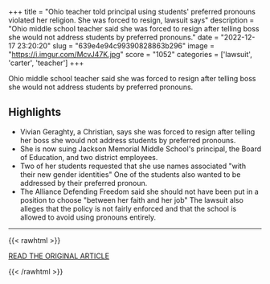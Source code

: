 +++
title = "Ohio teacher told principal using students' preferred pronouns violated her religion. She was forced to resign, lawsuit says"
description = "Ohio middle school teacher said she was forced to resign after telling boss she would not address students by preferred pronouns."
date = "2022-12-17 23:20:20"
slug = "639e4e94c99390828863b296"
image = "https://i.imgur.com/McvJ47K.jpg"
score = "1052"
categories = ['lawsuit', 'carter', 'teacher']
+++

Ohio middle school teacher said she was forced to resign after telling boss she would not address students by preferred pronouns.

## Highlights

- Vivian Geraghty, a Christian, says she was forced to resign after telling her boss she would not address students by preferred pronouns.
- She is now suing Jackson Memorial Middle School's principal, the Board of Education, and two district employees.
- Two of her students requested that she use names associated "with their new gender identities" One of the students also wanted to be addressed by their preferred pronoun.
- The Alliance Defending Freedom said she should not have been put in a position to choose "between her faith and her job" The lawsuit also alleges that the policy is not fairly enforced and that the school is allowed to avoid using pronouns entirely.

---

{{< rawhtml >}}
  <p class="article-category">
    <a target="_blank" href="https://www.nbcnews.com/news/us-news/ohio-teacher-told-principal-using-students-preferred-pronouns-violated-rcna62237">READ THE ORIGINAL ARTICLE</a>
  </p>
{{< /rawhtml >}}
